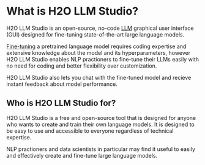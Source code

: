 # What is H2O LLM Studio?

H2O LLM Studio is an open-source, no-code [LLM](../concepts#llm) graphical user interface (GUI) designed for fine-tuning state-of-the-art large language models. 

[Fine-tuning](../concepts#fine-tuning) a pretrained language model requires coding expertise and extensive knowledge about the model and its hyperparameters, however  H2O LLM Studio enables NLP practioners to fine-tune their LLMs easily with no need for coding and better flexibility over customization. 

H2O LLM Studio also lets you chat with the fine-tuned model and recieve instant feedback about model performance.

## Who is H2O LLM Studio for?

H2O LLM Studio is a free and open-source tool that is designed for anyone who wants to create and train their own language models. It is designed to be easy to use and accessible to everyone regardless of technical expertise.

NLP practioners and data scientists in particular may find it useful to easily and effectively create and fine-tune large language models. 